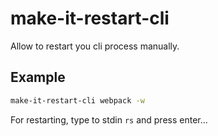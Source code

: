 # make-it-restart-cli

Allow to restart you cli process manually.

## Example

```bash
make-it-restart-cli webpack -w
```

For restarting, type to stdin `rs` and press enter...
